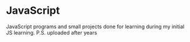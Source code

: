 # JavaScript
JavaScript programs and small projects done for learning during my initial JS learning.
P.S. uploaded after years
